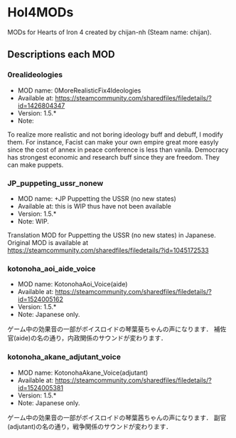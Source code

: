 # HoI4MODs
MODs for Hearts of Iron 4 created by chijan-nh (Steam name: chijan).

## Descriptions each MOD

### 0realideologies

* MOD name: 0MoreRealisticFix4Ideologies
* Available at: https://steamcommunity.com/sharedfiles/filedetails/?id=1426804347
* Version: 1.5.*
* Note:

To realize more realistic and not boring ideology buff and debuff, I modify them.
For instance,
Facist can make your own empire great more easyly since the cost of annex in peace conference is less than vanila.
Democracy has strongest economic and research buff since they are freedom. They can make puppets.

### JP_puppeting_ussr_nonew

* MOD name: +JP Puppetting the USSR (no new states)
* Available at: this is WIP thus have not been available
* Version: 1.5.*
* Note: WIP.

Translation MOD for Puppetting the USSR (no new states) in Japanese.
Original MOD is available at https://steamcommunity.com/sharedfiles/filedetails/?id=1045172533 


### kotonoha_aoi_aide_voice

* MOD name: KotonohaAoi_Voice(aide)
* Available at: https://steamcommunity.com/sharedfiles/filedetails/?id=1524005162
* Version: 1.5.*
* Note: Japanese only.

ゲーム中の効果音の一部がボイスロイドの琴葉葵ちゃんの声になります．
補佐官(aide)の名の通り，内政関係のサウンドが変わります．

### kotonoha_akane_adjutant_voice

* MOD name: KotonohaAkane_Voice(adjutant)
* Available at: https://steamcommunity.com/sharedfiles/filedetails/?id=1524005381
* Version: 1.5.*
* Note: Japanese only.

ゲーム中の効果音の一部がボイスロイドの琴葉茜ちゃんの声になります．
副官(adjutant)の名の通り，戦争関係のサウンドが変わります．
